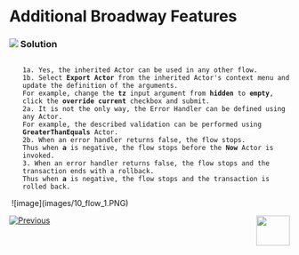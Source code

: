 # Additional Broadway Features

### ![](/academy/images/Solution.png) Solution

<ul>
<pre><code>
1a. Yes, the inherited Actor can be used in any other flow.
1b. Select <strong>Export Actor</strong> from the inherited Actor's context menu and update the definition of the arguments. 
For example, change the <strong>tz</strong> input argument from <strong>hidden</strong> to <strong>empty</strong>, click the <strong>override current</strong> checkbox and submit.
2a. It is not the only way, the Error Handler can be defined using any Actor. 
For example, the described validation can be performed using <strong>GreaterThanEquals</strong> Actor.
2b. When an error handler returns false, the flow stops. 
Thus when <strong>a</strong> is negative, the flow stops before the <strong>Now</strong> Actor is invoked.
3. When an error handler returns false, the flow stops and the transaction ends with a rollback. 
Thus when <strong>a</strong> is negative, the flow stops and the transaction is rolled back.
</code></pre>
</ul>
​        ![image](images/10_flow_1.PNG)

[![Previous](/articles/images/Previous.png)](18_broadway_addl_features_exercise.md)[<img align="right" width="60" height="54" src="/articles/images/Next.png">](20_broadway_and_fabric.md)